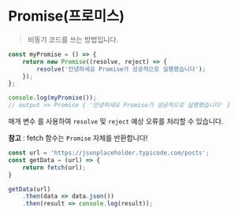 # Promise(프로미스)
> 비동기 코드를 쓰는 방법입니다.
```js
const myPromise = () => {
    return new Promise((resolve, reject) => {
        resolve('안녕하세요 Promise가 성공적으로 실행했습니다');
    });
};

console.log(myPromise());
// output >> Promise { '안녕하세요 Promise가 성공적으로 실행했습니다' }
```

매개 변수 를 사용하여 `resolve` 및 `reject` 예상 오류를 처리할 수 있습니다.

**참고** : fetch 함수는 `Promise` 자체를 반환합니다!
```js
const url = 'https://jsonplaceholder.typicode.com/posts';
const getData = (url) => {
    return fetch(url);
}

getData(url)
    .then(data => data.json())
    .then(result => console.log(result));
```